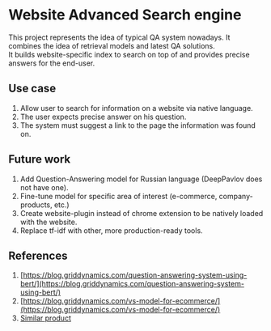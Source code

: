 # Website Advanced Search engine

This project represents the idea of typical QA system nowadays. It combines the idea of retrieval models and latest QA solutions.  
It builds website-specific index to search on top of and provides precise answers for the end-user.  

## Use case

1. Allow user to search for information on a website via native language.  
2. The user expects precise answer on his question.  
3. The system must suggest a link to the page the information was found on.  

## Future work

1. Add Question-Answering model for Russian language (DeepPavlov does not have one).  
2. Fine-tune model for specific area of interest (e-commerce, company-products, etc.)  
3. Create website-plugin instead of chrome extension to be natively loaded with the website.  
4. Replace tf-idf with other, more production-ready tools.  

## References

1. [https://blog.griddynamics.com/question-answering-system-using-bert/](https://blog.griddynamics.com/question-answering-system-using-bert/)  
2. [https://blog.griddynamics.com/vs-model-for-ecommerce/](https://blog.griddynamics.com/vs-model-for-ecommerce/)  
3. [Similar product](https://blog.tensorflow.org/2020/03/exploring-helpful-uses-for-bert-in-your-browser-tensorflow-js.html)
